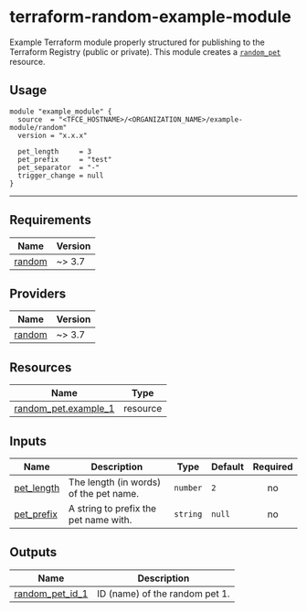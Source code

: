 # terraform-random-example-module

Example Terraform module properly structured for publishing to the Terraform Registry (public or private). This module creates a [`random_pet`](https://registry.terraform.io/providers/hashicorp/random/latest/docs/resources/pet) resource.

## Usage

```hcl
module "example_module" {
  source  = "<TFCE_HOSTNAME>/<ORGANIZATION_NAME>/example-module/random"
  version = "x.x.x"

  pet_length     = 3
  pet_prefix     = "test"
  pet_separator  = "-"
  trigger_change = null
}
```

---

<!-- BEGIN_TF_DOCS -->
## Requirements

| Name | Version |
|------|---------|
| <a name="requirement_random"></a> [random](#requirement\_random) | ~> 3.7 |

## Providers

| Name | Version |
|------|---------|
| <a name="provider_random"></a> [random](#provider\_random) | ~> 3.7 |

## Resources

| Name | Type |
|------|------|
| [random_pet.example_1](https://registry.terraform.io/providers/hashicorp/random/latest/docs/resources/pet) | resource |

## Inputs

| Name | Description | Type | Default | Required |
|------|-------------|------|---------|:--------:|
| <a name="input_pet_length"></a> [pet\_length](#input\_pet\_length) | The length (in words) of the pet name. | `number` | `2` | no |
| <a name="input_pet_prefix"></a> [pet\_prefix](#input\_pet\_prefix) | A string to prefix the pet name with. | `string` | `null` | no |

## Outputs

| Name | Description |
|------|-------------|
| <a name="output_random_pet_id_1"></a> [random\_pet\_id\_1](#output\_random\_pet\_id\_1) | ID (name) of the random pet 1. |
<!-- END_TF_DOCS -->